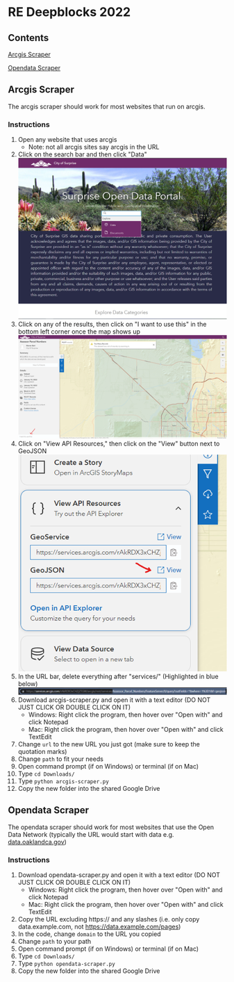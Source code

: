 # RE Deepblocks 2022

## Contents
[Arcgis Scraper](/README.md#arcgis-scraper)

[Opendata Scraper](/README.md#opendata-scraper)

## Arcgis Scraper
The arcgis scraper should work for most websites that run on arcgis.

### Instructions
1. Open any website that uses arcgis
    - Note: not all arcgis sites say arcgis in the URL
2. Click on the search bar and then click "Data"
![Screenshot of searchbar](/assets/images/search.png)
3. Click on any of the results, then click on "I want to use this" in the bottom left corner once the map shows up
![Screenshot of the "I want to use this" button](/assets/images/i-want-to-use-this.png)
4. Click on "View API Resources," then click on the "View" button next to GeoJSON
![](/assets/images/view-api-resources.png)
5. In the URL bar, delete everything after "services/" (Highlighted in blue below)
![](/assets/images/URL-bar.png)
6. Download arcgis-scraper.py and open it with a text editor (DO NOT JUST CLICK OR DOUBLE CLICK ON IT)
    - Windows: Right click the program, then hover over "Open with" and click Notepad
    - Mac: Right click the program, then hover over "Open with" and click TextEdit
7. Change `url` to the new URL you just got (make sure to keep the quotation marks)
8. Change `path` to fit your needs
9. Open command prompt (if on Windows) or terminal (if on Mac)
10. Type `cd Downloads/`
11. Type `python arcgis-scraper.py`
12. Copy the new folder into the shared Google Drive

## Opendata Scraper
The opendata scraper should work for most websites that use the Open Data Network (typically the URL would start with data e.g. [data.oaklandca.gov](https://data.oaklandca.gov/))

### Instructions
1. Download opendata-scraper.py and open it with a text editor (DO NOT JUST CLICK OR DOUBLE CLICK ON IT)
    - Windows: Right click the program, then hover over "Open with" and click Notepad
    - Mac: Right click the program, then hover over "Open with" and click TextEdit
2. Copy the URL excluding https:// and any slashes (i.e. only copy data.example.com, not https://data.example.com/pages)
3. In the code, change `domain` to the URL you copied
4. Change `path` to your path
5. Open command prompt (if on Windows) or terminal (if on Mac)
6. Type `cd Downloads/`
7. Type `python opendata-scraper.py`
8. Copy the new folder into the shared Google Drive